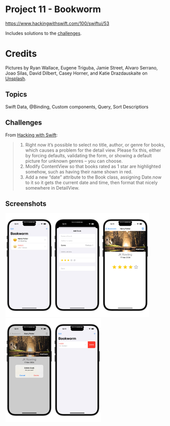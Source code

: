 # Project 11 - Bookworm

https://www.hackingwithswift.com/100/swiftui/53

Includes solutions to the [challenges](https://www.hackingwithswift.com/books/ios-swiftui/bookworm-wrap-up).

# Credits

Pictures by Ryan Wallace, Eugene Triguba, Jamie Street, Alvaro Serrano, Joao Silas, David Dilbert, Casey Horner, and Katie Drazdauskaite on [Unsplash](https://unsplash.com/).

## Topics

Swift Data, @Binding, Custom components, Query, Sort Descriptiors

## Challenges

From [Hacking with Swift](https://www.hackingwithswift.com/books/ios-swiftui/cupcake-corner-wrap-up):
>1.  Right now it’s possible to select no title, author, or genre for books, which causes a problem for the detail view. Please fix this, either by forcing defaults, validating the form, or showing a default picture for unknown genres – you can choose.
>2.  Modify ContentView so that books rated as 1 star are highlighted somehow, such as having their name shown in red.
>3.  Add a new “date” attribute to the Book class, assigning Date.now to it so it gets the current date and time, then format that nicely somewhere in DetailView.

## Screenshots

<img src="https://github.com/bashubb/100-days-of-swiftUI/blob/main/14-Project11/bookworm1.jpeg" width="30%"><img src="https://github.com/bashubb/100-days-of-swiftUI/blob/main/14-Project11/bookworm2.jpeg" width="30%"><img src="https://github.com/bashubb/100-days-of-swiftUI/blob/main/14-Project11/bookworm3.jpeg" width="30%"><img src="https://github.com/bashubb/100-days-of-swiftUI/blob/main/14-Project11/bookworm4.jpeg" width="30%"><img src="https://github.com/bashubb/100-days-of-swiftUI/blob/main/14-Project11/bookworm5.jpeg" width="30%">
